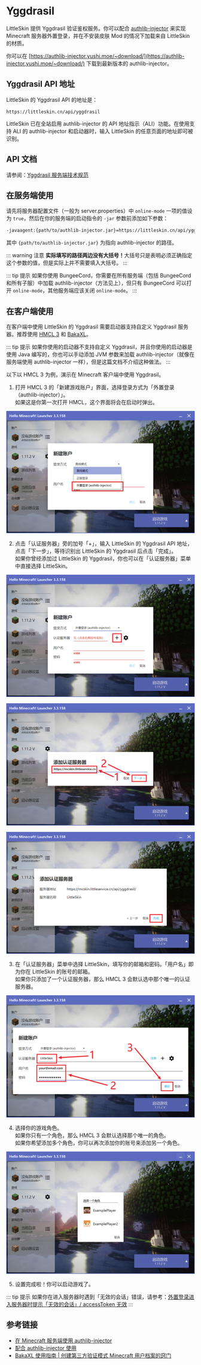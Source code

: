# Yggdrasil

LittleSkin 提供 Yggdrasil 验证鉴权服务。你可以配合 [authlib-injector](https://github.com/yushijinhun/authlib-injector) 来实现 Minecraft 服务器外置登录，并在不安装皮肤 Mod 的情况下加载来自 LittleSkin 的材质。

你可以在 [https://authlib-injector.yushi.moe/~download/](https://authlib-injector.yushi.moe/~download/) 下载到最新版本的 authlib-injector。

## Yggdrasil API 地址
LittleSkin 的 Yggdrasil API 的地址是：

```
https://littleskin.cn/api/yggdrasil
```

LittleSkin 已在全站启用 authlib-injector 的 API 地址指示（ALI）功能。在使用支持 ALI 的 authlib-injector 和启动器时，输入 LittleSkin 的任意页面的地址即可被识别。

## API 文档

请参阅：[Yggdrasil 服务端技术规范](https://github.com/yushijinhun/authlib-injector/wiki/Yggdrasil%E6%9C%8D%E5%8A%A1%E7%AB%AF%E6%8A%80%E6%9C%AF%E8%A7%84%E8%8C%83)

## 在服务端使用

请先将服务器配置文件（一般为 server.properties）中 `online-mode` 一项的值设为 `true`，然后在你的服务端的启动指令的 `-jar` 参数前添加如下参数：

``` sh
-javaagent:{path/to/authlib-injector.jar}=https://littleskin.cn/api/yggdrasil
```

其中 `{path/to/authlib-injector.jar}` 为指向 authlib-injector 的路径。

::: warning 注意
<strong>实际填写的路径两边没有大括号！</strong>大括号只是表明必须正确指定这个参数的值，但是实际上并不需要填入大括号。
:::

::: tip 提示
如果你使用 BungeeCord，你需要在所有服务端（包括 BungeeCord 和所有子服）中加载 authlib-injector（方法见上），但只有 BungeeCord 可以打开 `online-mode`，其他服务端应该关闭 `online-mode`。
:::

## 在客户端使用

在客户端中使用 LittleSkin 的 Yggdrasil 需要启动器支持自定义 Yggdrasil 服务器。推荐使用 [HMCL 3](https://www.mcbbs.net/thread-142335-1-1.html) 和 [BakaXL](https://www.mcbbs.net/thread-512144-1-1.html)。

::: tip 提示
如果你使用的启动器不支持自定义 Yggdrasil，并且你使用的启动器是使用 Java 编写的，你也可以手动添加 JVM 参数来加载 authlib-injector（就像在服务端使用 authlib-injector 一样），但是这篇文档不介绍这种做法。
:::

以下以 HMCL 3 为例，演示在 Minecraft 客户端中使用 Yggdrasil。

1. 打开 HMCL 3 的「新建游戏账户」界面，选择登录方式为「外置登录（authlib-injector）」。   
如果这是你第一次打开 HMCL，这个界面将会在启动时弹出。

![set-login-method](./assets/yggdrasil/set-login-method.png)

2. 点击「认证服务器」旁的加号「+」，输入 LittleSkin 的 Yggdrasil API 地址，点击「下一步」，等待识别出 LittleSkin 的 Yggdrasil 后点击「完成」。   
如果你曾经添加过 LittleSkin 的 Yggdrasil，你也可以在「认证服务器」菜单中直接选择 LittleSkin。

![add-yggdrasil-server-1](./assets/yggdrasil/add-yggdrasil-server-1.png)

![add-yggdrasil-server-2](./assets/yggdrasil/add-yggdrasil-server-2.png)

![add-yggdrasil-server-3](./assets/yggdrasil/add-yggdrasil-server-3.png)

3. 在「认证服务器」菜单中选择 LittleSkin，填写你的邮箱和密码。「用户名」即为你在 LittleSkin 的账号的邮箱。   
如果你只添加了一个认证服务器，那么 HMCL 3 会默认选中那个唯一的认证服务器。

![set-email-password](./assets/yggdrasil/set-email-password.png)

4. 选择你的游戏角色。   
如果你只有一个角色，那么 HMCL 3 会默认选择那个唯一的角色。   
如果你希望添加多个角色，你可以再次添加你的账号来添加另一个角色。

![choose-player](./assets/yggdrasil/choose-player.png)

5. 设置完成啦！你可以启动游戏了。

::: tip 提示
如果你在进入服务器时遇到「无效的会话」错误，请参考：[外置登录进入服务器时提示「无效的会话」/ accessToken 无效](/faq.html#外置登录进入服务器时提示「无效的会话」-accessToken-无效)
:::

## 参考链接

- [在 Minecraft 服务端使用 authlib-injector](https://github.com/yushijinhun/authlib-injector/wiki/%E5%9C%A8-Minecraft-%E6%9C%8D%E5%8A%A1%E7%AB%AF%E4%BD%BF%E7%94%A8-authlib-injector)
- [配合 authlib-injector 使用](https://github.com/bs-community/yggdrasil-api/wiki/0x03-配合-authlib-injector-使用)
- [BakaXL 使用指南 | 创建第三方验证模式 Minecraft 用户档案的窍门](https://www.bilibili.com/video/BV1W741197Bv)
